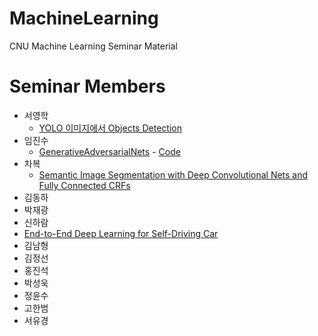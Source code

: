 # MachineLearning
CNU Machine Learning Seminar Material

# Seminar Members
* 서영학
  * [YOLO 이미지에서 Objects Detection](https://github.com/CNU-ANT/MachineLearning/blob/master/materials/YOLO%20%20%EC%9D%B4%EB%AF%B8%EC%A7%80%EC%97%90%EC%84%9C%20Objects%20Detection.pdf)
* 임진수
  * [GenerativeAdversarialNets](https://github.com/CNU-ANT/MachineLearning/blob/master/materials/GenerativeAdversarialNets.pptx) - [Code](https://github.com/CNU-ANT/MachineLearning/tree/master/SampleCode/GAN)
* 차복
  * [Semantic Image Segmentation with Deep Convolutional Nets and Fully Connected CRFs](https://github.com/CNU-ANT/MachineLearning/blob/master/materials/PaperReview01_byBok_Semantic%20Image%20Segmentation%20with%20Deep%20Convolutional%20Nets%20and%20Fully%20Connected%20CRFs.pdf)
* 김동하
* 박재광
* 신하람
 * [End-to-End Deep Learning for Self-Driving Car](https://github.com/shinhaha/MachineLearning/blob/master/materials/End-to-End%20Deep%20Learning%20for%20Self-Driving%20Car.pdf)
* 김남형
* 김정선
* 홍진석
* 박성욱
* 정윤수
* 고한범
* 서유경
